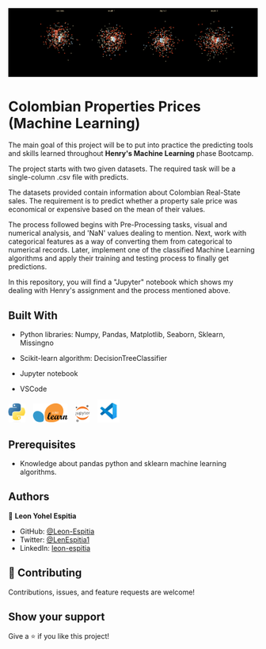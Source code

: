   
<img src="assets/readmeGIF.png">

# Colombian Properties Prices (Machine Learning)
   The main goal of this project will be to put into practice the predicting tools and skills learned throughout **Henry's Machine Learning** phase Bootcamp.

  The project starts with two given datasets. The required task will be a single-column .csv file with predicts.

  The datasets provided contain information about Colombian Real-State sales. The requirement is to predict whether a property sale price was economical or     expensive based on the mean of their values.

   The process followed begins with Pre-Processing tasks, visual and numerical analysis, and 'NaN' values dealing to mention. Next, work with categorical features as a way of converting them from categorical to numerical records. Later, implement one of the classified Machine Learning algorithms and apply their training and testing process to finally get predictions.

  In this repository, you will find a "Jupyter" notebook which shows my dealing with Henry's assignment and the process mentioned above.

## Built With

- Python libraries: Numpy, Pandas, Matplotlib, Seaborn, Sklearn, Missingno

- Scikit-learn algorithm: DecisionTreeClassifier

- Jupyter notebook

- VSCode

 <img src="./assets/python_logo.jpeg" width=35> &ensp; <img src="./assets/sklearn_logo.png" width=70> &ensp; <img src="./assets/jupyter_logo.png" width=30> &ensp; <img src="./assets/vscode_logo.jpeg" width=45>

## Prerequisites

- Knowledge about pandas python and sklearn machine learning algorithms.

## Authors

👤 **Leon Yohel Espitia**

- GitHub: [@Leon-Espitia](https://github.com/Leon-Espitia)
- Twitter: [@LenEspitia1](https://twitter.com/LenEspitia1)
- LinkedIn: [leon-espitia](https://www.linkedin.com/in/leon-espitia/)

## 🤝 Contributing

Contributions, issues, and feature requests are welcome!

## Show your support

Give a ⭐️ if you like this project!
